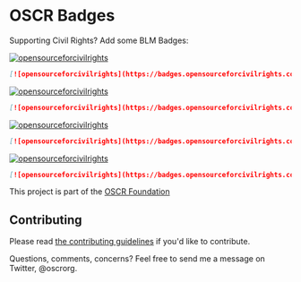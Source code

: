 # OSCR Badges

Supporting Civil Rights? Add some BLM Badges:

[![opensourceforcivilrights](https://badges.opensourceforcivilrights.com/we-love-blm.svg)](https://opensourceforcivilrights.com)

```markdown
[![opensourceforcivilrights](https://badges.opensourceforcivilrights.com/we-love-blm.svg)](https://opensourceforcivilrights.com)
```

[![opensourceforcivilrights](https://badges.opensourceforcivilrights.com/blm.svg)](https://opensourceforcivilrights.com)

```markdown
[![opensourceforcivilrights](https://badges.opensourceforcivilrights.com/blm.svg)](https://opensourceforcivilrights.com)
```

[![opensourceforcivilrights](https://badges.opensourceforcivilrights.com/support-blm.svg)](https://opensourceforcivilrights.com)
```markdown
[![opensourceforcivilrights](https://badges.opensourceforcivilrights.com/support-blm.svg)](https://opensourceforcivilrights.com)
```

[![opensourceforcivilrights](https://badges.opensourceforcivilrights.com/oscr.svg)](https://opensourceforcivilrights.com)
```markdown
[![opensourceforcivilrights](https://badges.opensourceforcivilrights.com/oscr.svg)](https://opensourceforcivilrights.com)
```

This project is part of the [OSCR Foundation](https://oopensourceforcivilrights.com)

## Contributing

Please read [the contributing guidelines](CONTRIBUTING.md) if you'd like to contribute.

Questions, comments, concerns? Feel free to send me a message on Twitter, @oscrorg.
